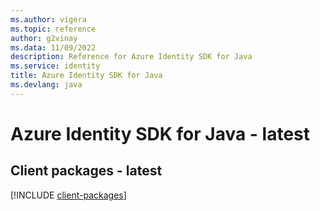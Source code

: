 ```yaml
---
ms.author: vigera
ms.topic: reference
author: g2vinay
ms.data: 11/09/2022
description: Reference for Azure Identity SDK for Java
ms.service: identity
title: Azure Identity SDK for Java
ms.devlang: java
---
```

# Azure Identity SDK for Java - latest

## Client packages - latest
[!INCLUDE [client-packages](identity-client-index.md)]